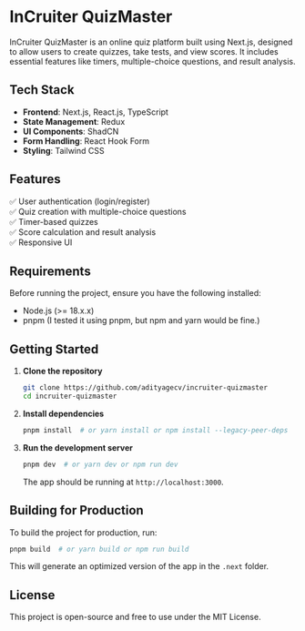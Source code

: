 # **InCruiter QuizMaster**

InCruiter QuizMaster is an online quiz platform built using Next.js, designed to allow users to create quizzes, take tests, and view scores. It includes essential features like timers, multiple-choice questions, and result analysis.

## **Tech Stack**

- **Frontend**: Next.js, React.js, TypeScript
- **State Management**: Redux
- **UI Components**: ShadCN
- **Form Handling**: React Hook Form
- **Styling**: Tailwind CSS

## **Features**

✅ User authentication (login/register)  
✅ Quiz creation with multiple-choice questions  
✅ Timer-based quizzes  
✅ Score calculation and result analysis  
✅ Responsive UI

## **Requirements**

Before running the project, ensure you have the following installed:

- Node.js (>= 18.x.x)
- pnpm (I tested it using pnpm, but npm and yarn would be fine.)

## **Getting Started**

1. **Clone the repository**

   ```bash
   git clone https://github.com/adityagecv/incruiter-quizmaster
   cd incruiter-quizmaster
   ```

2. **Install dependencies**

   ```bash
   pnpm install  # or yarn install or npm install --legacy-peer-deps
   ```

3. **Run the development server**
   ```bash
   pnpm dev  # or yarn dev or npm run dev
   ```
   The app should be running at `http://localhost:3000`.

## **Building for Production**

To build the project for production, run:

```bash
pnpm build  # or yarn build or npm run build
```

This will generate an optimized version of the app in the `.next` folder.

## **License**

This project is open-source and free to use under the MIT License.
